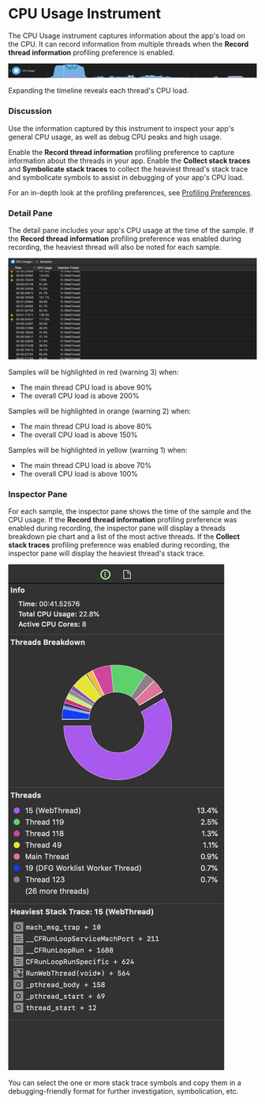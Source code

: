 # CPU Usage Instrument

The CPU Usage instrument captures information about the app's load on the CPU. It can record information from multiple threads when the **Record thread information** profiling preference is enabled.

![CPU Usage](Resources/Instrument_CPUUsage.png "CPU Usage")

Expanding the timeline reveals each thread's CPU load.

### Discussion

Use the information captured by this instrument to inspect your app's general CPU usage, as well as debug CPU peaks and high usage.

Enable the **Record thread information** profiling preference to capture information about the threads in your app. Enable the **Collect stack traces** and **Symbolicate stack traces** to collect the heaviest thread's stack trace and symbolicate symbols to assist in debugging of your app's CPU load.

For an in-depth look at the profiling preferences, see [Profiling Preferences](Preferences_Profiling.md).

### Detail Pane

The detail pane includes your app's CPU usage at the time of the sample. If the **Record thread information** profiling preference was enabled during recording, the heaviest thread will also be noted for each sample.

![CPU Usage Detail Pane](Resources/Instrument_CPUUsage_DetailPane.png "CPU Usage Detail Pane")

Samples will be highlighted in red (warning 3) when:

* The main thread CPU load is above 90%
* The overall CPU load is above 200%

Samples will be highlighted in orange (warning 2) when:

* The main thread CPU load is above 80%
* The overall CPU load is above 150%

Samples will be highlighted in yellow (warning 1) when:

* The main thread CPU load is above 70%
* The overall CPU load is above 100%

### Inspector Pane

For each sample, the inspector pane shows the time of the sample and the CPU usage. If the **Record thread information** profiling preference was enabled during recording, the inspector pane will display a threads breakdown pie chart and a list of the most active threads. If the **Collect stack traces** profiling preference was enabled during recording, the inspector pane will display the heaviest thread's stack trace.

![CPU Usage Inspector Pane](Resources/Instrument_CPUUsage_InspectorPane.png "CPU Usage Inspector Pane")

You can select the one or more stack trace symbols and copy them in a debugging-friendly format for further investigation, symbolication, etc.